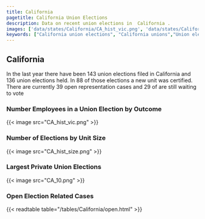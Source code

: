 ```yaml
---
title: California
pagetitle: California Union Elections
description: Data on recent union elections in  California .
images: ['data/states/California/CA_hist_vic.png', 'data/states/California/CA_hist_size.png', 'data/states/California/CA_10.png']
keywords: ["California union elections", "California unions","Union elections"]
---
```

##  California

In the last year there have been 143 union elections filed in California and 136 union elections held. In 88 of those elections a new unit was certified. There are currently 39 open representation cases and 29 of are still waiting to vote

### Number Employees in a Union Election by Outcome
{{< image src="CA_hist_vic.png" >}}

### Number of Elections by Unit Size
{{< image src="CA_hist_size.png" >}}

### Largest Private Union Elections
{{< image src="CA_10.png" >}}

### Open Election Related Cases
{{< readtable table="/tables/California/open.html" >}}

